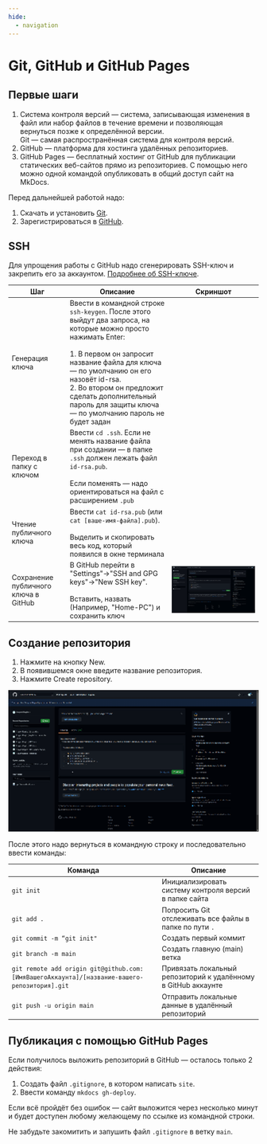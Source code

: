 ```yaml
---
hide:
  - navigation
---
```


# Git, GitHub и GitHub Pages

## Первые шаги

1. Система контроля версий — система, записывающая изменения в файл или набор файлов в течение времени и позволяющая вернуться позже к определённой версии.<br>
    Git — самая распространённая система для контроля версий.
1. GitHub — платформа для хостинга удалённых репозиториев.
1. GitHub Pages — бесплатный хостинг от GitHub для публикации статических веб-сайтов прямо из репозиториев. С помощью него можно одной командой опубликовать в общий доступ сайт на MkDocs.

Перед дальнейшей работой надо:

1. Скачать и установить [Git](https://git-scm.com/downloads).
1. Зарегистрироваться в [GitHub](https://github.com/).

## SSH

Для упрощения работы с GitHub надо сгенерировать SSH-ключ и закрепить его за аккаунтом. [Подробнее об SSH-ключе](https://selectel.ru/blog/ssh-keys/).


| Шаг | Описание | Скриншот |
|---|---|---|
| Генерация ключа | Ввести в командной строке `ssh-keygen`. После этого выйдут два запроса, на которые можно просто нажимать Enter:<br><br>1. В первом он запросит название файла для ключа — по умолчанию он его назовёт id-rsa.<br>2. Во втором он предложит сделать дополнительный пароль для защиты ключа — по умолчанию пароль не будет задан |  |
| Переход в папку с ключом | Ввести `cd .ssh`. Если не менять название файла при создании — в папке `.ssh` должен лежать файл `id-rsa.pub`.<br><br>Если поменять — надо ориентироваться на файл с расширением `.pub` |  |
| Чтение публичного ключа | Ввести `cat id-rsa.pub` (или `cat [ваше-имя-файла].pub`). <br><br>Выделить и скопировать весь код, который появился в окне терминала |  |
| Сохранение публичного ключа в GitHub | В GitHub перейти в "Settings"→"SSH and GPG keys"→"New SSH key".<br><br>Вставить, назвать (Например, "Home-PC") и сохранить ключ | ![](./images/git/1-ssh-github.gif) |


## Cоздание репозитория

1. Нажмите на кнопку New.
1. В появившемся окне введите название репозитория.
1. Нажмите Create repository.

![](./images/git/2-git-repo-creating.gif)

После этого надо вернуться в командную строку и последовательно ввести команды:

| Команда | Описание |
|---|---|
| `git init` | Инициализировать систему контроля версий в папке сайта |
| `git add .` | Попросить Git отслеживать все файлы в папке по пути `.` |
| `git commit -m “git init"` | Создать первый коммит |
| `git branch -m main` | Создать главную (main) ветка |
| `git remote add origin git@github.com:[ИмяВашегоАккаунта]/[название-вашего-репозитория].git` | Привязать локальный репозиторий к удалённому в GitHub аккаунте |
| `git push -u origin main` | Отправить локальные данные в удалённый репозиторий |

## Публикация с помощью GitHub Pages

Если получилось выложить репозиторий в GitHub — осталось только 2 действия:

1. Создать файл `.gitignore`, в котором написать `site`.
1. Ввести команду `mkdocs gh-deploy`.

Если всё пройдёт без ошибок — сайт выложится через несколько минут и будет доступен любому желающему по ссылке из командной строки.

Не забудьте закомитить и запушить файл `.gitignore` в ветку `main`. 